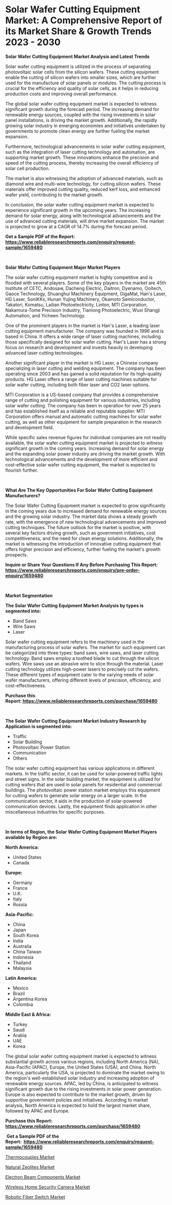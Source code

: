 <p><h1>Solar Wafer Cutting Equipment Market: A Comprehensive Report of its Market Share & Growth Trends 2023 - 2030</h1></p><p><strong>Solar Wafer Cutting Equipment Market Analysis and Latest Trends</strong></p>
<p><p>Solar wafer cutting equipment is utilized in the process of separating photovoltaic solar cells from the silicon wafers. These cutting equipment enable the cutting of silicon wafers into smaller sizes, which are further used for the manufacture of solar panels or modules. The cutting process is crucial for the efficiency and quality of solar cells, as it helps in reducing production costs and improving overall performance.</p><p>The global solar wafer cutting equipment market is expected to witness significant growth during the forecast period. The increasing demand for renewable energy sources, coupled with the rising investments in solar panel installations, is driving the market growth. Additionally, the rapidly growing solar industry in emerging economies and initiatives undertaken by governments to promote clean energy are further fueling the market expansion.</p><p>Furthermore, technological advancements in solar wafer cutting equipment, such as the integration of laser cutting technology and automation, are supporting market growth. These innovations enhance the precision and speed of the cutting process, thereby increasing the overall efficiency of solar cell production.</p><p>The market is also witnessing the adoption of advanced materials, such as diamond wire and multi-wire technology, for cutting silicon wafers. These materials offer improved cutting quality, reduced kerf loss, and enhanced wafer yield, contributing to the market growth.</p><p>In conclusion, the solar wafer cutting equipment market is expected to experience significant growth in the upcoming years. The increasing demand for solar energy, along with technological advancements and the use of advanced cutting materials, will drive market expansion. The market is projected to grow at a CAGR of 14.7% during the forecast period.</p></p>
<p><strong>Get a Sample PDF of the Report:&nbsp; <a href="https://www.reliableresearchreports.com/enquiry/request-sample/1659480">https://www.reliableresearchreports.com/enquiry/request-sample/1659480</a></strong></p>
<p>&nbsp;</p>
<p><strong>Solar Wafer Cutting Equipment Major Market Players</strong></p>
<p><p>The solar wafer cutting equipment market is highly competitive and is flooded with several players. Some of the key players in the market are 45th Institute of CETC, Andosaw, Dacheng Electric, Daitron, Dyenamo, Ooitech, Gaoce Technology, Shuanghui Machinery Equipment, GigaMat, Han's Laser, HG Laser, SoniKKs, Hunan Yujing Machinery, Okamoto Semiconductor, Takatori, Komatsu, Lailian Photoelectricity, Linton, MTI Corporation, Nakamura-Tome Precision Industry, Tianlong Photoelectric, Wuxi Shangji Automation, and Yicheen Technology.</p><p>One of the prominent players in the market is Han's Laser, a leading laser cutting equipment manufacturer. The company was founded in 1996 and is based in China. It offers a wide range of laser cutting machines, including those specifically designed for solar wafer cutting. Han's Laser has a strong focus on research and development and invests heavily in developing advanced laser cutting technologies.</p><p>Another significant player in the market is HG Laser, a Chinese company specializing in laser cutting and welding equipment. The company has been operating since 2003 and has gained a solid reputation for its high-quality products. HG Laser offers a range of laser cutting machines suitable for solar wafer cutting, including both fiber laser and CO2 laser options.</p><p>MTI Corporation is a US-based company that provides a comprehensive range of cutting and polishing equipment for various industries, including solar wafer cutting. The company has been in operation for over 25 years and has established itself as a reliable and reputable supplier. MTI Corporation offers manual and automatic cutting machines for solar wafer cutting, as well as other equipment for sample preparation in the research and development field.</p><p>While specific sales revenue figures for individual companies are not readily available, the solar wafer cutting equipment market is projected to witness significant growth in the coming years. Increasing demand for solar energy and the expanding solar power industry are driving the market growth. With technological advancements and the development of more efficient and cost-effective solar wafer cutting equipment, the market is expected to flourish further.</p></p>
<p>&nbsp;</p>
<p><strong>What Are The Key Opportunities For Solar Wafer Cutting Equipment Manufacturers?</strong></p>
<p><p>The Solar Wafer Cutting Equipment market is expected to grow significantly in the coming years due to increased demand for renewable energy sources and the growing solar industry. The market data shows a steady growth rate, with the emergence of new technological advancements and improved cutting techniques. The future outlook for the market is positive, with several key factors driving growth, such as government initiatives, cost competitiveness, and the need for clean energy solutions. Additionally, the market is witnessing the introduction of innovative cutting equipment that offers higher precision and efficiency, further fueling the market's growth prospects.</p></p>
<p><strong>Inquire or Share Your Questions If Any Before Purchasing This Report: <a href="https://www.reliableresearchreports.com/enquiry/pre-order-enquiry/1659480">https://www.reliableresearchreports.com/enquiry/pre-order-enquiry/1659480</a></strong></p>
<p>&nbsp;</p>
<p><strong>Market Segmentation</strong></p>
<p><strong>The Solar Wafer Cutting Equipment Market Analysis by types is segmented into:</strong></p>
<p><ul><li>Band Saws</li><li>Wire Saws</li><li>Laser</li></ul></p>
<p><p>Solar wafer cutting equipment refers to the machinery used in the manufacturing process of solar wafers. The market for such equipment can be categorized into three types: band saws, wire saws, and laser cutting technology. Band saws employ a toothed blade to cut through the silicon wafers. Wire saws use an abrasive wire to slice through the material. Laser cutting technology utilizes high-power lasers to precisely cut the wafers. These different types of equipment cater to the varying needs of solar wafer manufacturers, offering different levels of precision, efficiency, and cost-effectiveness.</p></p>
<p><strong>Purchase this Report:&nbsp;<a href="https://www.reliableresearchreports.com/purchase/1659480">https://www.reliableresearchreports.com/purchase/1659480</a></strong></p>
<p>&nbsp;</p>
<p><strong>The Solar Wafer Cutting Equipment Market Industry Research by Application is segmented into:</strong></p>
<p><ul><li>Traffic</li><li>Solar Building</li><li>Photovoltaic Power Station</li><li>Communication</li><li>Others</li></ul></p>
<p><p>The solar wafer cutting equipment has various applications in different markets. In the traffic sector, it can be used for solar-powered traffic lights and street signs. In the solar building market, the equipment is utilized for cutting wafers that are used in solar panels for residential and commercial buildings. The photovoltaic power station market employs this equipment for cutting wafers to generate solar energy on a larger scale. In the communication sector, it aids in the production of solar-powered communication devices. Lastly, the equipment finds application in other miscellaneous industries for specific purposes.</p></p>
<p>&nbsp;</p>
<p><strong>In terms of Region, the Solar Wafer Cutting Equipment Market Players available by Region are:</strong></p>
<p>
    <p> <strong> North America: </strong>
        <ul>
            <li>United States</li>
            <li>Canada</li>
        </ul>
        </p> 
    <p> <strong> Europe: </strong>
        <ul>
            <li>Germany</li>
            <li>France</li>
            <li>U.K.</li>
            <li>Italy</li>
            <li>Russia</li>
        </ul>
        </p> 
    <p> <strong> Asia-Pacific: </strong>
        <ul>
            <li>China</li>
            <li>Japan</li>
            <li>South Korea</li>
            <li>India</li>
            <li>Australia</li>
            <li>China Taiwan</li>
            <li>Indonesia</li>
            <li>Thailand</li>
            <li>Malaysia</li>
        </ul>
        </p> 
    <p> <strong> Latin America: </strong>
        <ul>
            <li>Mexico</li>
            <li>Brazil</li>
            <li>Argentina Korea</li>
            <li>Colombia</li>
        </ul>
        </p> 
    <p> <strong> Middle East & Africa: </strong>
        <ul>
            <li>Turkey</li>
            <li>Saudi</li>
            <li>Arabia</li>
            <li>UAE</li>
            <li>Korea</li>
        </ul>
    </p>
    </p>
<p><p>The global solar wafer cutting equipment market is expected to witness substantial growth across various regions, including North America (NA), Asia-Pacific (APAC), Europe, the United States (USA), and China. North America, particularly the USA, is projected to dominate the market owing to the region's well-established solar industry and increasing adoption of renewable energy sources. APAC, led by China, is anticipated to witness significant growth due to the rising investments in solar power generation. Europe is also expected to contribute to the market growth, driven by supportive government policies and initiatives. According to market analysis, North America is expected to hold the largest market share, followed by APAC and Europe.</p></p>
<p><strong>Purchase this Report: <a href="https://www.reliableresearchreports.com/purchase/1659480">https://www.reliableresearchreports.com/purchase/1659480</a></strong></p>
<p>&nbsp;<strong>Get a Sample PDF of the Report:&nbsp;&nbsp;<a href="https://www.reliableresearchreports.com/enquiry/request-sample/1659480">https://www.reliableresearchreports.com/enquiry/request-sample/1659480</a></strong></p>
<p><strong></strong></p>
<p><p><a href="https://medium.com/@dritasmani2022/thermocouples-market-size-growth-forecast-2023-2030-208a5a6ca8c3">Thermocouples Market</a></p><p><a href="https://medium.com/@clock.fund.arm/natural-zeolites-market-size-growth-forecast-2023-2030-34e033039216">Natural Zeolites Market</a></p><p><a href="https://github.com/aasishrp01/Market-Research-Report-List-1/blob/main/electron-beam-components-market.md">Electron Beam Components Market</a></p><p><a href="https://www.linkedin.com/pulse/wireless-home-security-camera-market-insights-players/">Wireless Home Security Camera Market</a></p><p><a href="https://github.com/rahu1506/Market-Research-Report-List-1/blob/main/robotic-fiber-switch-market.md">Robotic Fiber Switch Market</a></p></p>